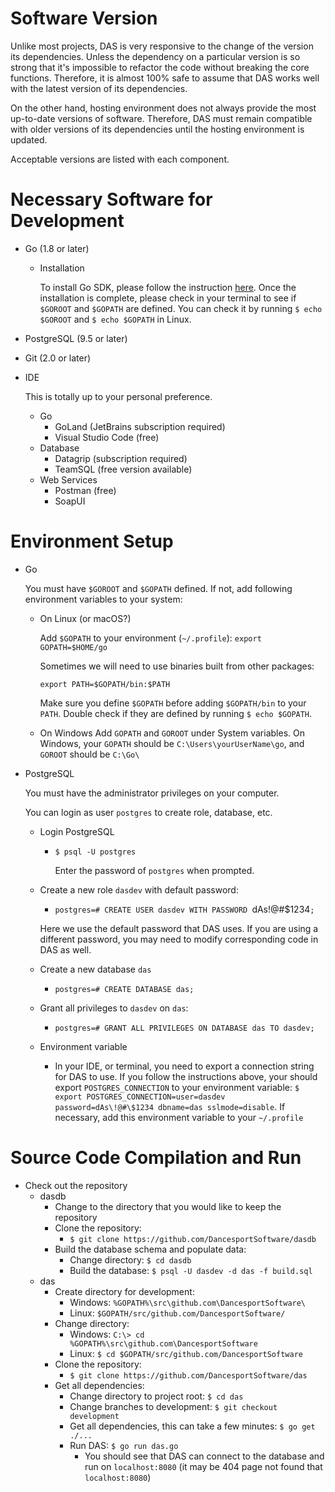 # Software Version
Unlike most projects, DAS is very responsive to the change of the version its dependencies. Unless the dependency on a particular version is 
so strong that it's impossible to refactor the code without breaking the core functions. Therefore, it is almost 100% safe to assume that DAS works 
well with the latest version of its dependencies. 

On the other hand, hosting environment does not always provide the most up-to-date versions of software. Therefore, DAS must remain compatible with older versions of its dependencies until the hosting environment is updated.

Acceptable versions are listed with each component.

# Necessary Software for Development
* Go (1.8 or later)
  * Installation
      
      To install Go SDK, please follow the instruction [here](https://golang.org/doc/install).
      Once the installation is complete, please check in your terminal to see if `$GOROOT` and `$GOPATH` are defined. 
      You can check it by running `$ echo $GOROOT` and `$ echo $GOPATH` in Linux.
* PostgreSQL (9.5 or later)
* Git (2.0 or later)
* IDE

  This is totally up to your personal preference.
  * Go
    * GoLand (JetBrains subscription required)
    * Visual Studio Code (free)
  * Database
    * Datagrip (subscription required)
    * TeamSQL (free version available)
  * Web Services
    * Postman (free)
    * SoapUI

# Environment Setup
* Go

  You must have `$GOROOT` and `$GOPATH` defined. If not, add following environment variables to your system:
  * On Linux (or macOS?)

    Add `$GOPATH` to your environment (`~/.profile`):  `export GOPATH=$HOME/go`
  
    Sometimes we will need to use binaries built from other packages:
  
    `export PATH=$GOPATH/bin:$PATH`
  
    Make sure you define `$GOPATH` before adding `$GOPATH/bin` to your `PATH`. Double check
  if they are defined by running `$ echo $GOPATH`.

  * On Windows
    Add `GOPATH` and `GOROOT` under System variables. On Windows, your `GOPATH` should be
    `C:\Users\yourUserName\go`, and `GOROOT` should be `C:\Go\`

* PostgreSQL

  You must have the administrator privileges on your computer.

  You can login as user `postgres` to create role, database, etc.

  * Login PostgreSQL
    * `$ psql -U postgres`

      Enter the password of `postgres` when prompted.

  * Create a new role `dasdev` with default password:
    * `postgres=# CREATE USER dasdev WITH PASSWORD `dAs!@#$1234`;`

    Here we use the default password that DAS uses. If you are using a different
    password, you may need to modify corresponding code in DAS as well.
  * Create a new database `das`
    * `postgres=# CREATE DATABASE das;`
  * Grant all privileges to `dasdev` on `das`:
    * `postgres=# GRANT ALL PRIVILEGES ON DATABASE das TO dasdev;`
  * Environment variable
    * In your IDE, or terminal, you need to export a connection string for DAS to use.
    If you follow the instructions above, your should export `POSTGRES_CONNECTION` to
    your environment variable:
    `$ export POSTGRES_CONNECTION=user=dasdev password=dAs\!@#\$1234 dbname=das sslmode=disable`. 
    If necessary, add this environment variable to your `~/.profile`

# Source Code Compilation and Run
* Check out the repository
  * dasdb
    * Change to the directory that you would like to keep the repository
    * Clone the repository:
      * `$ git clone https://github.com/DancesportSoftware/dasdb`
    * Build the database schema and populate data:
      * Change directory: `$ cd dasdb`
      * Build the database: `$ psql -U dasdev -d das -f build.sql`
  * das
    * Create directory for development:
      * Windows: `%GOPATH%\src\github.com\DancesportSoftware\`
      * Linux: `$GOPATH/src/github.com/DancesportSoftware/`
    * Change directory:
      * Windows: `C:\> cd %GOPATH%\src\github.com\DancesportSoftware`
      * Linux: `$ cd $GOPATH/src/github.com/DancesportSoftware`
    * Clone the repository:
      * `$ git clone https://github.com/DancesportSoftware/das`
    * Get all dependencies:
      * Change directory to project root: `$ cd das`
      * Change branches to development: `$ git checkout development`
      * Get all dependencies, this can take a few minutes: `$ go get ./...`
      * Run DAS: `$ go run das.go`
        * You should see that DAS can connect to the database and run on
        `localhost:8080` (it may be 404 page not found that `localhost:8080`)